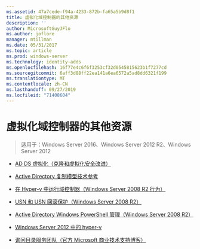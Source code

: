 ```yaml
---
ms.assetid: 47a7cede-f94a-4233-872b-fa65a5b9d8f1
title: 虚拟化域控制器的其他资源
description: ''
author: MicrosoftGuyJFlo
ms.author: joflore
manager: mtillman
ms.date: 05/31/2017
ms.topic: article
ms.prod: windows-server
ms.technology: identity-adds
ms.openlocfilehash: 16f77e4c6f6f3253cf32d0545815623b1f7277cd
ms.sourcegitcommit: 6aff3d88ff22ea141a6ea6572a5ad8dd6321f199
ms.translationtype: MT
ms.contentlocale: zh-CN
ms.lasthandoff: 09/27/2019
ms.locfileid: "71408604"
---
```

# <a name="virtualized-domain-controller-additional-resources"></a>虚拟化域控制器的其他资源

>适用于：Windows Server 2016、Windows Server 2012 R2、Windows Server 2012

  
-   [AD DS 虚拟化（克隆和虚拟化安全改进）](https://go.microsoft.com/fwlink/p/?LinkID=238316)  
  
-   [Active Directory 复制模型技术参考](https://technet.microsoft.com/library/cc782376(v=ws.10).aspx)  
  
-   [在 Hyper-v 中运行域控制器（Windows Server 2008 R2 行为）](https://technet.microsoft.com/library/dd363553(v=ws.10).aspx)  
  
-   [USN 和 USN 回滚保护（Windows Server 2008 R2）](https://technet.microsoft.com/library/d2cae85b-41ac-497f-8cd1-5fbaa6740ffe(v=ws.10))  
  
-   [Active Directory Windows PowerShell 管理（Windows Server 2008 R2）](https://technet.microsoft.com/library/dd378937(WS.10).aspx)  
  
-   [Windows Server 2012 中的 hyper-v](https://technet.microsoft.com/library/hh831531.aspx)  
  
-   [询问目录服务团队（官方 Microsoft 商业技术支持博客）](http://blogs.technet.com/b/askds)  
  


